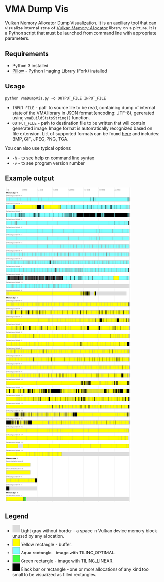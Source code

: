 # VMA Dump Vis

Vulkan Memory Allocator Dump Visualization. It is an auxiliary tool that can visualize internal state of [Vulkan Memory Allocator](../README.md) library on a picture. It is a Python script that must be launched from command line with appropriate parameters.

## Requirements

- Python 3 installed
- [Pillow](http://python-pillow.org/) - Python Imaging Library (Fork) installed

## Usage

```
python VmaDumpVis.py -o OUTPUT_FILE INPUT_FILE
```

* `INPUT_FILE` - path to source file to be read, containing dump of internal state of the VMA library in JSON format (encoding: UTF-8), generated using `vmaBuildStatsString()` function.
* `OUTPUT_FILE` - path to destination file to be written that will contain generated image. Image format is automatically recognized based on file extension. List of supported formats can be found [here](http://pillow.readthedocs.io/en/latest/handbook/image-file-formats.html) and includes: BMP, GIF, JPEG, PNG, TGA.

You can also use typical options:

* `-h` - to see help on command line syntax
* `-v` - to see program version number

## Example output

![Example output](README_files/ExampleOutput.png "Example output")

## Legend

* ![Free space](README_files/Legend_Bkg.png "Free space") Light gray without border - a space in Vulkan device memory block unused by any allocation.
* ![Buffer](README_files/Legend_Buffer.png "Buffer") Yellow rectangle - buffer.
* ![Image Optimal](README_files/Legend_ImageOptimal.png "Image Optimal") Aqua rectangle - image with TILING_OPTIMAL.
* ![Image Linear](README_files/Legend_ImageLinear.png "Image Linear") Green rectangle - image with TILING_LINEAR.
* ![Details](README_files/Legend_Details.png "Details") Black bar or rectangle - one or more allocations of any kind too small to be visualized as filled rectangles.
